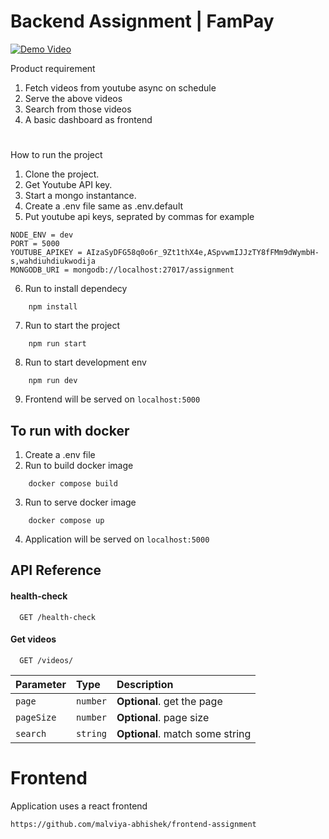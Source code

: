 # Backend Assignment | FamPay

[![Demo Video](https://drive.google.com/file/d/1wsJBaioltuC32UriyWAhcE4qworImtuR/view?usp=sharing)](https://drive.google.com/file/d/1wsJBaioltuC32UriyWAhcE4qworImtuR/view?usp=sharing)

Product requirement

1. Fetch videos from youtube async on schedule
2. Serve the above videos
3. Search from those videos
4. A basic dashboard as frontend

#

How to run the project

1. Clone the project.
2. Get Youtube API key.
3. Start a mongo instantance.
4. Create a .env file same as .env.default
5. Put youtube api keys, seprated by commas for example

```
NODE_ENV = dev
PORT = 5000
YOUTUBE_APIKEY = AIzaSyDFG58q0o6r_9Zt1thX4e,ASpvwmIJJzTY8fFMm9dWymbH-s,wahdiuhdiukwodija
MONGODB_URI = mongodb://localhost:27017/assignment
```

6. Run to install dependecy

```
    npm install
```

7. Run to start the project

```
    npm run start
```

8. Run to start development env

```
    npm run dev
```

9. Frontend will be served on `localhost:5000`

## To run with docker

1. Create a .env file
2. Run to build docker image

```
    docker compose build
```

3. Run to serve docker image

```
    docker compose up
```

4. Application will be served on `localhost:5000`

## API Reference

#### health-check

```http
  GET /health-check
```

#### Get videos

```http
  GET /videos/
```

| Parameter  | Type     | Description                     |
| :--------- | :------- | :------------------------------ |
| `page`     | `number` | **Optional**. get the page      |
| `pageSize` | `number` | **Optional**. page size         |
| `search`   | `string` | **Optional**. match some string |

# Frontend

Application uses a react frontend

```
https://github.com/malviya-abhishek/frontend-assignment
```
